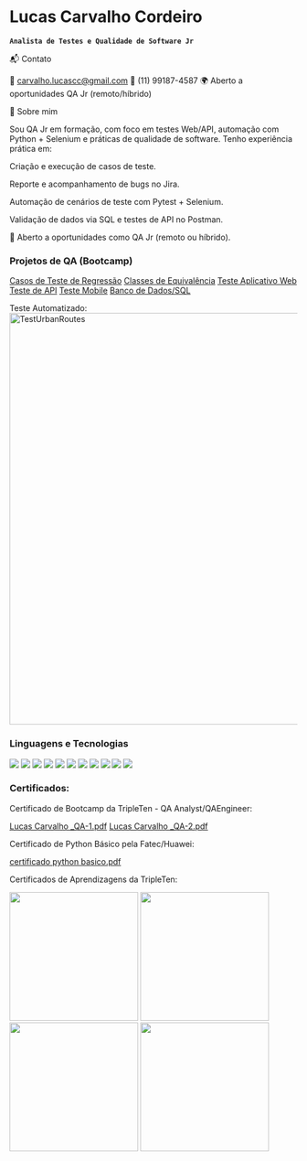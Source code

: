 # Lucas Carvalho Cordeiro

**`Analista de Testes e Qualidade de Software Jr`**

📬 Contato

📧 carvalho.lucascc@gmail.com
📱 (11) 99187-4587
🌍 Aberto a oportunidades QA Jr (remoto/híbrido)

👋 Sobre mim

Sou QA Jr em formação, com foco em testes Web/API, automação com Python + Selenium e práticas de qualidade de software. Tenho experiência prática em:

Criação e execução de casos de teste.

Reporte e acompanhamento de bugs no Jira.

Automação de cenários de teste com Pytest + Selenium.

Validação de dados via SQL e testes de API no Postman.

🎯 Aberto a oportunidades como QA Jr (remoto ou híbrido).

### Projetos de QA (Bootcamp)
[Casos de Teste de Regressão](https://docs.google.com/spreadsheets/d/1BTy33v730ilY_N26dJQ_IhXjZRnDO72o/edit?usp=sharing&ouid=115716303875066897818&rtpof=true&sd=true)
[Classes de Equivalência](https://docs.google.com/spreadsheets/d/1cGM4Hnuooj8--8C1P7KC8i12j-mUrm1I/edit?usp=sharing&ouid=115716303875066897818&rtpof=true&sd=true)
[Teste Aplicativo Web](https://docs.google.com/document/d/1ZDIb-HUBRWd7xopINojnVmO6YRldIEOi/edit?usp=sharing&ouid=115716303875066897818&rtpof=true&sd=true)
[Teste de API](https://docs.google.com/spreadsheets/d/1rtTA4p7XuhBh_X6_V33O_FMsfe4Thv8W/edit?gid=222111639#gid=222111639)
[Teste Mobile](https://docs.google.com/spreadsheets/d/1h3DncUS09_fAkcHxy4hc4XJnCn9couv29ZXsgaKW-YI/edit?gid=287334773#gid=287334773)
[Banco de Dados/SQL](https://docs.google.com/document/d/1-VSpGEQBANdAANO5KFTessbj0YldU-qWZWxyfnui6EM/edit?tab=t.0#heading=h.sg2vs7j8fiw7)

Teste Automatizado: <img width="1920" height="720" alt="TestUrbanRoutes" src="https://github.com/user-attachments/assets/479e70ec-0425-40d6-ade3-4121baa78a15" />


### Linguagens e Tecnologias

<img src="https://img.shields.io/badge/Python-3776AB?style=for-the-badge&logo=python&logoColor=white"> <img src="https://img.shields.io/badge/SQL-025E8C?style=for-the-badge&logo=sql&logoColor=white"> <img src="https://img.shields.io/badge/Selenium-43B02A?style=for-the-badge&logo=selenium&logoColor=white"> <img src="https://img.shields.io/badge/Postman-FF6C37?style=for-the-badge&logo=postman&logoColor=white"> <img src="https://img.shields.io/badge/Android%20Studio-3DDC84?style=for-the-badge&logo=android-studio&logoColor=white"> <img src="https://img.shields.io/badge/Swagger-85EA2D?style=for-the-badge&logo=swagger&logoColor=black"> <img src="https://img.shields.io/badge/Git-F05032?style=for-the-badge&logo=git&logoColor=white"> <img src="https://img.shields.io/badge/Figma-F24E1E?style=for-the-badge&logo=figma&logoColor=white"> <img src="https://img.shields.io/badge/Jira-0052CC?style=for-the-badge&logo=jira&logoColor=white"> <img src="https://img.shields.io/badge/HTML5-E34F26?style=for-the-badge&logo=html5&logoColor=white"> <img src="https://img.shields.io/badge/CSS3-1572B6?style=for-the-badge&logo=css3&logoColor=white">

### Certificados:

Certificado de Bootcamp da TripleTen - QA Analyst/QAEngineer:

[Lucas Carvalho _QA-1.pdf](https://github.com/user-attachments/files/22371911/Lucas.Carvalho._QA-1.pdf)
[Lucas Carvalho _QA-2.pdf](https://github.com/user-attachments/files/22371912/Lucas.Carvalho._QA-2.pdf)

Certificado de Python Básico pela Fatec/Huawei:

[certificado python basico.pdf](https://github.com/user-attachments/files/22351675/certificado.python.basico.pdf)

Certificados de Aprendizagens da TripleTen:

<img src="https://github.com/user-attachments/assets/61f9bccb-0ebd-4540-8639-e7c7d1c23480" width="225" />
<img src="https://github.com/user-attachments/assets/b8efa9d4-ca05-47a4-8bc9-1a4240bf6fc7" width="225" />
<img src="https://github.com/user-attachments/assets/c3068960-7fde-40df-bbb0-d87150ecea06" width="225" />
<img src="https://github.com/user-attachments/assets/79450a5e-3010-4c9a-8ff6-117a709aae32" width="225" />

